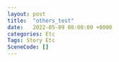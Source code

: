 ```yaml
---
layout: post
title:  "others_test"
date:   2022-05-09 08:00:00 +0000
categories: Etc
Tags: Story Etc
SceneCode: []
---
```

